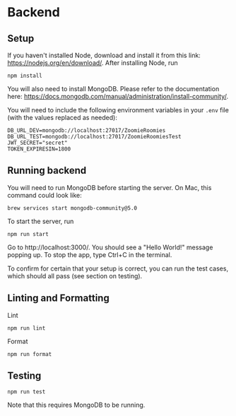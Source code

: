 # Backend

## Setup

If you haven't installed Node, download and install it from this link:
https://nodejs.org/en/download/. After installing Node, run

```
npm install
```

You will also need to install MongoDB. Please refer to the documentation here: https://docs.mongodb.com/manual/administration/install-community/.

You will need to include the following environment variables in your `.env` file (with the values replaced as needed):

```
DB_URL_DEV=mongodb://localhost:27017/ZoomieRoomies
DB_URL_TEST=mongodb://localhost:27017/ZoomieRoomiesTest
JWT_SECRET="secret"
TOKEN_EXPIRESIN=1800
```

## Running backend

You will need to run MongoDB before starting the server. On Mac, this command could look like:

```
brew services start mongodb-community@5.0
```

To start the server, run

```
npm run start
```

Go to http://localhost:3000/. You should see a "Hello World!" message popping up. To stop the app, type Ctrl+C in the terminal.

To confirm for certain that your setup is correct, you can run the test cases, which should all pass (see section on testing).

## Linting and Formatting

Lint

```
npm run lint
```

Format

```
npm run format
```

## Testing

```
npm run test
```

Note that this requires MongoDB to be running.
